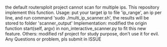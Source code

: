 the default routersploit project cannot scan for multiple ips. This repository implement this function.
Usage:
put your target ip to file 'ip_range', an ip per line, and run command 'sudo ./multi_ip_scanner.sh', the results will be stored to folder 'scanner_output'
Implementation:
modified the origin function start(self, argv) in non_interactive_scanner.py to fit this new feature.
Others:
modified rsf project for study purpose, don't use it for evil. Any Questions or problem, pls submit in ISSUE
